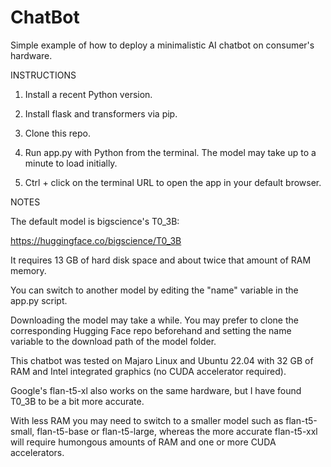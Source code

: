 # ChatBot

Simple example of how to deploy a minimalistic AI chatbot on consumer's hardware.

INSTRUCTIONS

1. Install a recent Python version.

2. Install flask and transformers via pip.

2. Clone this repo.

3. Run app.py with Python from the terminal. The model may take up to a minute to load initially.

4. Ctrl + click on the terminal URL to open the app in your default browser.


NOTES

The default model is bigscience's T0_3B:

https://huggingface.co/bigscience/T0_3B

It requires 13 GB of hard disk space and about twice that amount of RAM memory.

You can switch to another model by editing the "name" variable in the app.py script.

Downloading the model may take a while. You may prefer to clone the corresponding Hugging Face repo beforehand and setting the name variable to the download path of the model folder.

This chatbot was tested on Majaro Linux and Ubuntu 22.04 with 32 GB of RAM and Intel integrated graphics (no CUDA accelerator required).

Google's flan-t5-xl also works on the same hardware, but I have found T0_3B to be a bit more accurate. 

With less RAM you may need to switch to a smaller model such as flan-t5-small, flan-t5-base or flan-t5-large, whereas the more accurate flan-t5-xxl will require humongous amounts of RAM and one or more CUDA accelerators.

